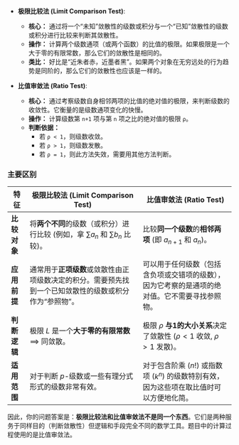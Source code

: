 *   **极限比较法 (Limit Comparison Test)**:
    *   **核心：** 通过将一个“未知”敛散性的级数或积分与一个“已知”敛散性的级数或积分进行比较来判断其敛散性。
    *   **操作：** 计算两个级数通项（或两个函数）的比值的极限。如果极限是一个大于零的有限常数，那么它们的敛散性是相同的。
    *   **类比：** 好比是“近朱者赤，近墨者黑”。如果两个对象在无穷远处的行为趋势是同阶的，那么它们的敛散性也应该是一样的。

*   **比值审敛法 (Ratio Test)**:
    *   **核心：** 通过考察级数自身相邻两项的比值的绝对值的极限，来判断级数的收敛性。它衡量的是级数通项变化的快慢。
    *   **操作：** 计算级数第 `n+1` 项与第 `n` 项之比的绝对值的极限 `ρ`。
    *   **判断依据：**
        *   若 `ρ < 1`，则级数收敛。
        *   若 `ρ > 1`，则级数发散。
        *   若 `ρ = 1`，则此方法失效，需要用其他方法判断。

### 主要区别

| 特征 | **极限比较法 (Limit Comparison Test)** | **比值审敛法 (Ratio Test)** |
| --- | --- | --- |
| **比较对象** | 将**两个不同**的级数（或积分）进行比较 (例如，拿 $\sum a_n$ 和 $\sum b_n$ 比较)。 | 比较**同一个级数**的**相邻两项** (即 $a_{n+1}$ 和 $a_n$)。 |
| **应用前提** | 通常用于**正项级数**或敛散性由正项级数决定的积分。需要预先找到一个已知敛散性的级数或积分作为“参照物”。 | 可以用于任何级数（包括含负项或交错项的级数），因为它考察的是通项的绝对值。它不需要寻找参照物。 |
| **判断逻辑** | 极限 $L$ 是一个**大于零的有限常数** $\implies$ 同敛散。 | 极限 $\rho$ **与1的大小关系**决定了敛散性 ($\rho<1$ 收敛, $\rho>1$ 发散)。 |
| **适用范围** | 对于判断 $p$-级数或一些有理分式形式的级数非常有效。 | 对于包含阶乘 ($n!$) 或指数项 ($k^n$) 的级数特别有效，因为这些项在取比值时可以方便地化简。 |


因此，你的问题答案是：**极限比较法和比值审敛法不是同一个东西**。它们是两种服务于同样目的（判断敛散性）但逻辑和手段完全不同的数学工具。题目中的计算过程使用的是比值审敛法。